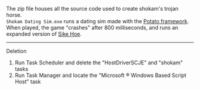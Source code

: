 The zip file houses all the source code used to create shokam's trojan horse.  
`Shokam Dating Sim.exe` runs a dating sim made with the [Potato framework](https://github.com/WAP-Industries/Potato).  
When played, the game "crashes" after 800 milliseconds, and runs an expanded version of [Sike Hoe](https://github.com/WAP-Industries/sike-hoe).  

---

Deletion
1. Run Task Scheduler and delete the "HostDriverSCJE" and "shokam" tasks
2. Run Task Manager and locate the "Microsoft ® Windows Based Script Host" task
